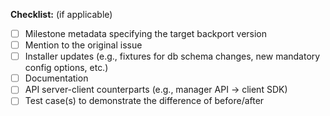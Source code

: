 <!--
Please precisely, concisely, and concretely describe what this PR changes, the rationale behind codes,
and how it affects the users and other developers.
-->

**Checklist:** (if applicable)

- [ ] Milestone metadata specifying the target backport version
- [ ] Mention to the original issue
- [ ] Installer updates (e.g., fixtures for db schema changes, new mandatory config options, etc.)
- [ ] Documentation
- [ ] API server-client counterparts (e.g., manager API -> client SDK)
- [ ] Test case(s) to demonstrate the difference of before/after
